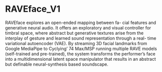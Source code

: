 # RAVEface_V1

RAVEface explores an open-ended mapping between fa- cial features and generative neural audio. It offers an exploratory and visual controller for timbral space, where abstract but generative textures arise from the interplay of gesture and learned sound representation through a real- time variational autoencoder (VAE). By streaming 3D facial landmarks from Google MediaPipe to Cyclying’ 74 Max/MSP running multiple RAVE models (self-trained and pre-trained), the system transforms the performer’s face into a multidimensional latent space manipulator that results in an abstract but definable neural-synthesis based soundscape.
